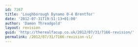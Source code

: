 ```yaml
---
id: 7167
title: 'Loughborough Dynamo 0-4 Brentfor'
date: '2012-07-31T19:51:13+01:00'
author: 'Damon Threadgold'
layout: revision
guid: 'http://therealfacup.co.uk/2012/07/31/7166-revision/'
permalink: /2012/07/31/7166-revision-v1/
---
```


